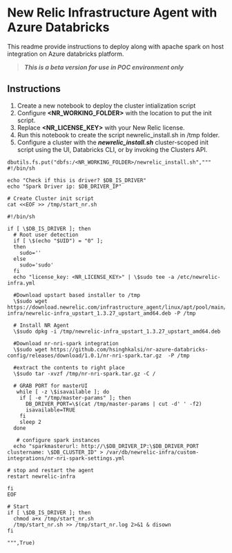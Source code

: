 # New Relic Infrastructure Agent with Azure Databricks
This readme provide instructions to deploy along with apache spark on host integration on Azure databricks platform.

> ***This is a beta version for use in POC environment only*** 

## Instructions

1. Create a new notebook to deploy the cluster intialization script
2. Configure **<NR_WORKING_FOLDER>** with the location to put the init script.
3. Replace **<NR_LICENSE_KEY>** with your New Relic license.
4. Run this notebook to create the script newrelic_install.sh in /tmp folder.
5. Configure a cluster with the ***newrelic_install.sh*** cluster-scoped init script using the UI, Databricks CLI, or by invoking the Clusters API.

``` shell
dbutils.fs.put("dbfs:/<NR_WORKING_FOLDER>/newrelic_install.sh",""" 
#!/bin/sh

echo "Check if this is driver? $DB_IS_DRIVER"
echo "Spark Driver ip: $DB_DRIVER_IP"

# Create Cluster init script
cat <<EOF >> /tmp/start_nr.sh

#!/bin/sh

if [ \$DB_IS_DRIVER ]; then
  # Root user detection
  if [ \$(echo "$UID") = "0" ];                                      
  then                                                                     
    sudo=''                                                                
  else
    sudo='sudo'                                                        
  fi
  echo "license_key: <NR_LICENSE_KEY>" | \$sudo tee -a /etc/newrelic-infra.yml
  
  #Download upstart based installer to /tmp
  \$sudo wget https://download.newrelic.com/infrastructure_agent/linux/apt/pool/main/n/newrelic-infra/newrelic-infra_upstart_1.3.27_upstart_amd64.deb -P /tmp

  # Install NR Agent
  \$sudo dpkg -i /tmp/newrelic-infra_upstart_1.3.27_upstart_amd64.deb

  #Download nr-nri-spark integration
  \$sudo wget https://github.com/hsinghkalsi/nr-azure-databricks-config/releases/download/1.0.1/nr-nri-spark.tar.gz  -P /tmp

  #extract the contents to right place
  \$sudo tar -xvzf /tmp/nr-nri-spark.tar.gz -C /

  # GRAB PORT for masterUI
   while [ -z \$isavailable ]; do
    if [ -e "/tmp/master-params" ]; then
      DB_DRIVER_PORT=\$(cat /tmp/master-params | cut -d' ' -f2)
      isavailable=TRUE
    fi
    sleep 2
  done
  
   # configure spark instances
  echo "sparkmasterurl: http://\$DB_DRIVER_IP:\$DB_DRIVER_PORT
clustername: \$DB_CLUSTER_ID" > /var/db/newrelic-infra/custom-integrations/nr-nri-spark-settings.yml

# stop and restart the agent 
restart newrelic-infra

fi
EOF

# Start 
if [ \$DB_IS_DRIVER ]; then
  chmod a+x /tmp/start_nr.sh
  /tmp/start_nr.sh >> /tmp/start_nr.log 2>&1 & disown
fi

""",True)

```

